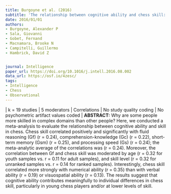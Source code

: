 ```yaml
---
title: Burgoyne et al. (2016)
subtitle: 'The relationship between cognitive ability and chess skill: A comprehensive meta-analysis'
date: 2016/01/01
authors:
- Burgoyne, Alexander P
- Sala, Giovanni
- Gobet, Fernand
- Macnamara, Brooke N
- Campitelli, Guillermo
- Hambrick, David Z


journal: Intelligence
paper_url: https://doi.org/10.1016/j.intell.2016.08.002
data_url: https://osf.io/4zesc/
tags:
- Intelligence
- Chess
- Observational
---
```


| k = 19 studies | 5 moderators | Correlations | No study quality coding | No psychometric artifact values coded | **ABSTRACT:** Why are some people more skilled in complex domains than other people? Here, we conducted a meta-analysis to evaluate the relationship between cognitive ability and skill in chess. Chess skill correlated positively and significantly with fluid reasoning (Gf) (r = 0.24), comprehension-knowledge (Gc) (r = 0.22), short-term memory (Gsm) (r = 0.25), and processing speed (Gs) (r = 0.24); the meta-analytic average of the correlations was (r = 0.24). Moreover, the correlation between Gf and chess skill was moderated by age (r = 0.32 for youth samples vs. r = 0.11 for adult samples), and skill level (r = 0.32 for unranked samples vs. r = 0.14 for ranked samples). Interestingly, chess skill correlated more strongly with numerical ability (r = 0.35) than with verbal ability (r = 0.19) or visuospatial ability (r = 0.13). The results suggest that cognitive ability contributes meaningfully to individual differences in chess skill, particularly in young chess players and/or at lower levels of skill.
